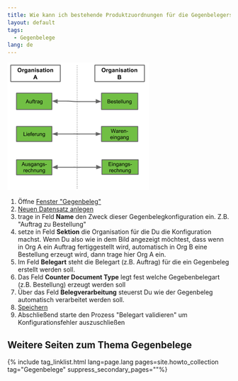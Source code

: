 ```yaml
---
title: Wie kann ich bestehende Produktzuordnungen für die Gegenbelegerstellung einsehen ?
layout: default
tags:
  - Gegenbelege
lang: de
---
```


![Gegenbelege](../images/de_Gegenbelege.png)

1. Öffne [Fenster "Gegenbeleg"](Wie_finde_und_öffne_ich_ein_Fenster)
1. [Neuen Datensatz anlegen](Wie_lege_ich_einen_neuen_datensatz_an)
1. trage in Feld **Name** den Zweck dieser Gegenbelegkonfiguration ein. Z.B. "Auftrag zu Bestellung"
1. setze in Feld **Sektion** die Organisation für die Du die Konfiguration machst. Wenn Du also wie in dem Bild angezeigt möchtest, dass wenn in Org A ein Auftrag fertiggestellt wird, automatisch in Org B eine Bestellung erzeugt wird, dann trage hier Org A ein.
1. Im Feld **Belegart** steht die Belegart (z.B. Auftrag) für die ein Gegenbeleg erstellt werden soll. 
1. Das Feld **Counter Document Type** legt fest welche Gegebenbelegart (z.B. Bestellung) erzeugt werden soll
1. Über das Feld **Belegverarbeitung** steuerst Du wie der Gegenbeleg automatisch verarbeitet werden soll. 
1. [Speichern](Wie_lege_ich_einen_neuen_datensatz_an)
1. Abschließend starte den Prozess "Belegart validieren" um Konfigurationsfehler auszuschließen


## Weitere Seiten zum Thema Gegenbelege

{% include tag_linklist.html lang=page.lang pages=site.howto_collection tag="Gegenbelege" suppress_secondary_pages=""%}